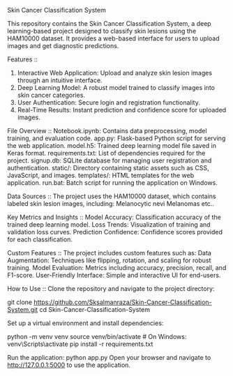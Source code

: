Skin Cancer Classification System

This repository contains the Skin Cancer Classification System, a deep learning-based project designed to classify skin lesions using the HAM10000 dataset. It provides a web-based interface for users to upload images and get diagnostic predictions.

Features ::
1) Interactive Web Application: Upload and analyze skin lesion images through an intuitive interface.
2) Deep Learning Model: A robust model trained to classify images into skin cancer categories.
3) User Authentication: Secure login and registration functionality.
4) Real-Time Results: Instant prediction and confidence score for uploaded images.

File Overview ::
Notebook.ipynb: Contains data preprocessing, model training, and evaluation code.
app.py: Flask-based Python script for serving the web application.
model.h5: Trained deep learning model file saved in Keras format.
requirements.txt: List of dependencies required for the project.
signup.db: SQLite database for managing user registration and authentication.
static/: Directory containing static assets such as CSS, JavaScript, and images.
templates/: HTML templates for the web application.
run.bat: Batch script for running the application on Windows.

Data Sources ::
The project uses the HAM10000 dataset, which contains labeled skin lesion images, including:
Melanocytic nevi
Melanomas etc..

Key Metrics and Insights ::
Model Accuracy: Classification accuracy of the trained deep learning model.
Loss Trends: Visualization of training and validation loss curves.
Prediction Confidence: Confidence scores provided for each classification.

Custom Features ::
The project includes custom features such as:
Data Augmentation: Techniques like flipping, rotation, and scaling for robust training.
Model Evaluation: Metrics including accuracy, precision, recall, and F1-score.
User-Friendly Interface: Simple and interactive UI for end-users.

How to Use ::
Clone the repository and navigate to the project directory:

git clone https://github.com/Sksalmanraza/Skin-Cancer-Classification-System.git
cd Skin-Cancer-Classification-System

Set up a virtual environment and install dependencies:

python -m venv venv
source venv/bin/activate  # On Windows: venv\Scripts\activate
pip install -r requirements.txt

Run the application:
python app.py
Open your browser and navigate to http://127.0.0.1:5000 to use the application.
